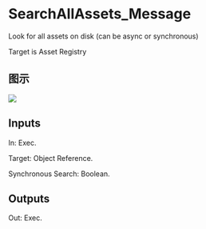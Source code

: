 # SearchAllAssets_Message

Look for all assets on disk (can be async or synchronous)

Target is Asset Registry

## 图示

![]($-20221218-18011230.png)

## Inputs

In: Exec.

Target: Object Reference.

Synchronous Search: Boolean.  

## Outputs

Out: Exec.

